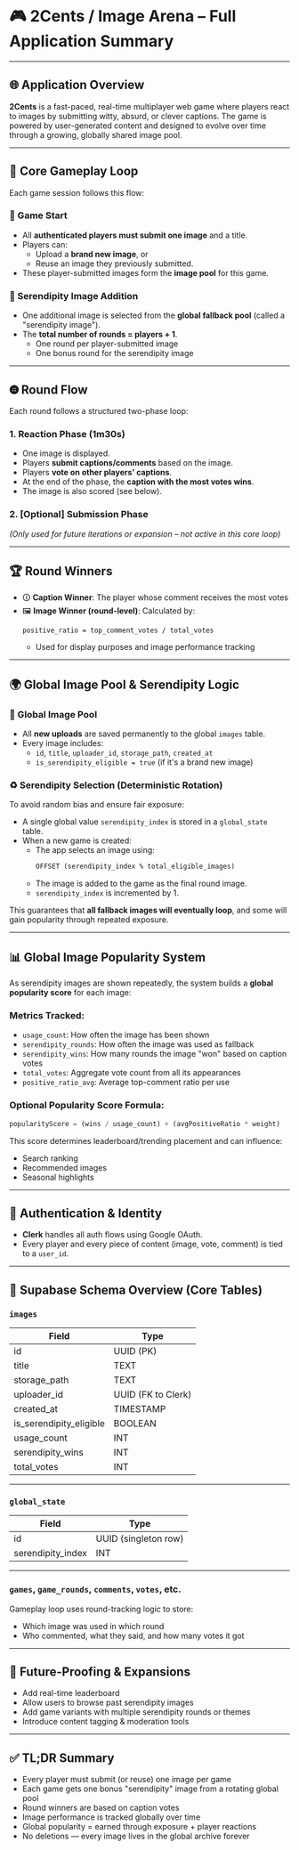 # 🎮 2Cents / Image Arena – Full Application Summary

---

## 🌐 Application Overview

**2Cents** is a fast-paced, real-time multiplayer web game where players react to images by submitting witty, absurd, or clever captions. The game is powered by user-generated content and designed to evolve over time through a growing, globally shared image pool.

---

## 🚀 Core Gameplay Loop

Each game session follows this flow:

### 🏁 Game Start
- All **authenticated players must submit one image** and a title.
- Players can:
  - Upload a **brand new image**, or
  - Reuse an image they previously submitted.
- These player-submitted images form the **image pool** for this game.

### 🎲 Serendipity Image Addition
- One additional image is selected from the **global fallback pool** (called a "serendipity image").
- The **total number of rounds = players + 1**.
  - One round per player-submitted image
  - One bonus round for the serendipity image

---

## 🤀 Round Flow

Each round follows a structured two-phase loop:

### 1. **Reaction Phase (1m30s)**
- One image is displayed.
- Players **submit captions/comments** based on the image.
- Players **vote on other players' captions**.
- At the end of the phase, the **caption with the most votes wins**.
- The image is also scored (see below).

### 2. **[Optional] Submission Phase**
*(Only used for future iterations or expansion – not active in this core loop)*

---

## 🏆 Round Winners

- 🛈 **Caption Winner**: The player whose comment receives the most votes
- 🖼️ **Image Winner (round-level)**: Calculated by:
  ```
  positive_ratio = top_comment_votes / total_votes
  ```
  - Used for display purposes and image performance tracking

---

## 🌍 Global Image Pool & Serendipity Logic

### 📆 Global Image Pool
- All **new uploads** are saved permanently to the global `images` table.
- Every image includes:
  - `id`, `title`, `uploader_id`, `storage_path`, `created_at`
  - `is_serendipity_eligible = true` (if it's a brand new image)

### ♻️ Serendipity Selection (Deterministic Rotation)
To avoid random bias and ensure fair exposure:

- A single global value `serendipity_index` is stored in a `global_state` table.
- When a new game is created:
  - The app selects an image using:
    ```sql
    OFFSET (serendipity_index % total_eligible_images)
    ```
  - The image is added to the game as the final round image.
  - `serendipity_index` is incremented by 1.

This guarantees that **all fallback images will eventually loop**, and some will gain popularity through repeated exposure.

---

## 📊 Global Image Popularity System

As serendipity images are shown repeatedly, the system builds a **global popularity score** for each image:

### Metrics Tracked:
- `usage_count`: How often the image has been shown
- `serendipity_rounds`: How often the image was used as fallback
- `serendipity_wins`: How many rounds the image "won" based on caption votes
- `total_votes`: Aggregate vote count from all its appearances
- `positive_ratio_avg`: Average top-comment ratio per use

### Optional Popularity Score Formula:
```ts
popularityScore = (wins / usage_count) + (avgPositiveRatio * weight)
```

This score determines leaderboard/trending placement and can influence:
- Search ranking
- Recommended images
- Seasonal highlights

---

## 🔐 Authentication & Identity

- **Clerk** handles all auth flows using Google OAuth.
- Every player and every piece of content (image, vote, comment) is tied to a `user_id`.

---

## 📓 Supabase Schema Overview (Core Tables)

### `images`
| Field | Type |
|-------|------|
| id | UUID (PK) |
| title | TEXT |
| storage_path | TEXT |
| uploader_id | UUID (FK to Clerk) |
| created_at | TIMESTAMP |
| is_serendipity_eligible | BOOLEAN |
| usage_count | INT |
| serendipity_wins | INT |
| total_votes | INT |

---

### `global_state`
| Field | Type |
|-------|------|
| id | UUID (singleton row) |
| serendipity_index | INT |

---

### `games`, `game_rounds`, `comments`, `votes`, etc.
Gameplay loop uses round-tracking logic to store:
- Which image was used in which round
- Who commented, what they said, and how many votes it got

---

## 🧪 Future-Proofing & Expansions

- Add real-time leaderboard
- Allow users to browse past serendipity images
- Add game variants with multiple serendipity rounds or themes
- Introduce content tagging & moderation tools

---

## ✅ TL;DR Summary

- Every player must submit (or reuse) one image per game
- Each game gets one bonus "serendipity" image from a rotating global pool
- Round winners are based on caption votes
- Image performance is tracked globally over time
- Global popularity = earned through exposure + player reactions
- No deletions — every image lives in the global archive forever
